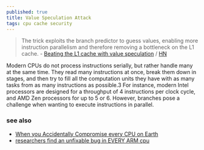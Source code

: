 ```yaml
---
published: true
title: Value Speculation Attack
tags: cpu cache security
---
```

> The trick exploits the branch predictor to guess values, enabling more instruction parallelism and therefore removing a bottleneck on the L1 cache. - [Beating the L1 cache with value speculation](https://mazzo.li/posts/value-speculation.html) / [HN](https://news.ycombinator.com/item?id=27929600)

Modern CPUs do not process instructions serially, but rather handle many at the same time. They read many instructions at once, break them down in stages, and then try to fill all the computation units they have with as many tasks from as many instructions as possible.3 For instance, modern Intel processors are designed for a throughput of 4 instructions per clock cycle, and AMD Zen processors for up to 5 or 6. However, branches pose a challenge when wanting to execute instructions in parallel.

### see also
- [When you Accidentally Compromise every CPU on Earth](https://www.youtube.com/watch?v=YRohz9VO1YY)
- [researchers find an unfixable bug in EVERY ARM cpu ](https://www.youtube.com/watch?v=CjpEZ2LAazM)
